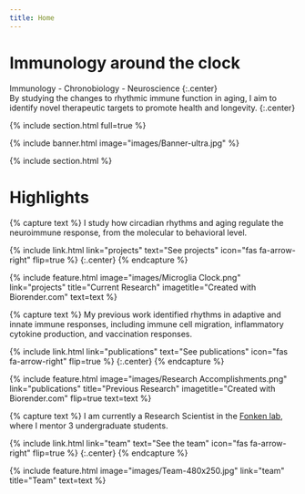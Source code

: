 ```yaml
---
title: Home
---
```


# Immunology around the clock

Immunology - Chronobiology - Neuroscience
{:.center}
<br/>
By studying the changes to rhythmic immune function in aging, I aim to identify novel therapeutic targets to promote health and longevity.
{:.center}

{% include section.html full=true %}

{% include banner.html image="images/Banner-ultra.jpg" %}

{% include section.html %}

# Highlights

{% capture text %}
I study how circadian rhythms and aging regulate the neuroimmune response, from the molecular to behavioral level.

{%
  include link.html
  link="projects"
  text="See projects"
  icon="fas fa-arrow-right"
  flip=true
%}
{:.center}
{% endcapture %}

{%
  include feature.html
  image="images/Microglia Clock.png"
  link="projects"
  title="Current Research"
  imagetitle="Created with Biorender.com"
  text=text
%}

{% capture text %}
My previous work identified rhythms in adaptive and innate immune responses, including immune cell migration, inflammatory cytokine production, and vaccination responses.

{%
  include link.html
  link="publications"
  text="See publications"
  icon="fas fa-arrow-right"
  flip=true
%}
{:.center}
{% endcapture %}

{%
  include feature.html
  image="images/Research Accomplishments.png"
  link="publications"
  title="Previous Research"
  imagetitle="Created with Biorender.com"
  flip=true
  text=text
%}

{% capture text %}
I am currently a Research Scientist in the [Fonken lab](https://www.fonkenlab.com/), where I mentor 3 undergraduate students.

{%
  include link.html
  link="team"
  text="See the team"
  icon="fas fa-arrow-right"
  flip=true
%}
{:.center}
{% endcapture %}

{%
  include feature.html
  image="images/Team-480x250.jpg"
  link="team"
  title="Team"
  text=text
%}


